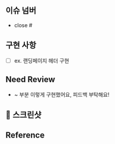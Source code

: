 ## 이슈 넘버

- close #
<!-- # 뒤에 이슈넘버를 써서 이슈를 닫아주세요 -->

## 구현 사항

<!-- 실제로 변경한 사항을 설명해주세요.-->

- [ ] ex. 랜딩페이지 헤더 구현

## Need Review

- ~ 부분 이렇게 구현했어요, 피드백 부탁해요!
<!-- 어떤 부분에 리뷰어가 집중해야 하는지 or 해당 PR에서 논의가 필요한 사항을 적어주세요. -->

## 📸 스크린샷

<!-- 팀원들이 이해하기 쉽도록 스크린샷을 첨부해주세요. -->

## Reference

<!-- 참고한 사이트가 있다면 링크를 공유해주세요. -->
